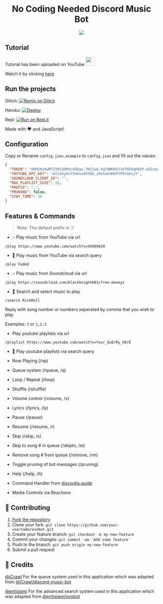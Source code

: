 <h1 align="center">No Coding Needed Discord Music Bot</h1>
<p align="center"><img src="http://www.simpleimageresizer.com/_uploads/photos/7902fd72/images_1_1280x640_1_50.png"></p>

## Tutorial
Tutorial has been uploaded on YouTube <img src="https://www.youtube.com/about/static/svgs/icons/brand-resources/YouTube_icon_full-color.svg?cache=f2ec7a5" width="30px"> 

Watch it by clicking [here](https://bit.ly/blackknight683)

## Run the projects

Glitch: [![Remix on Glitch](https://cdn.glitch.com/2703baf2-b643-4da7-ab91-7ee2a2d00b5b%2Fremix-button.svg)](https://glitch.com/edit/#!/import/github/BlackKnight683/Broken-Disc)

Heroku: [![Deploy](https://www.herokucdn.com/deploy/button.svg)](https://heroku.com/deploy?template=https://github.com/BlackKnight683/Broken-Disc)

Repl: [![Run on Repl.it](https://repl.it/badge/github/BlackKnight683/Broken-Disc)](https://repl.it/github/BlackKnight683/Broken-Disc)


Made with :heart: and JavaScript!

## Configuration

Copy or Rename `config.json.example` to `config.json` and fill out the values:

```json
{
  "TOKEN": "ODMzNzAwMTI5MjQ4Mzc4ODgw.YH2JwA.UqfNWO6VJ3oT6E6qKAVP-pQIxoA",
  "YOUTUBE_API_KEY": "AIzaSyAcYSm8xodhXOH_zRe5aX4HUfYP9JoAsjY",
  "SOUNDCLOUD_CLIENT_ID": "",
  "MAX_PLAYLIST_SIZE": 10,
  "PREFIX": ".",
  "PRUNING": false,
  "STAY_TIME": 30
}
```

## Features & Commands

> Note: The default prefix is '/'

* 🎶 Play music from YouTube via url

`/play https://www.youtube.com/watch?v=XXX69420`

* 🔎 Play music from YouTube via search query

`/play Faded`

* 🎶 Play music from Soundcloud via url

`/play https://soundcloud.com/blackknight683/free-moneyz`

* 🔎 Search and select music to play

`/search RickRoll`

Reply with song number or numbers seperated by comma that you wish to play

Examples: `1` or `1,2,3`

* Play youtube playlists via url

`/playlist https://www.youtube.com/watch?v=Your_QuErRy_hErE`

* 🔎 Play youtube playlists via search query

* Now Playing (/np)
* Queue system (/queue, /q)
* Loop / Repeat (/loop)
* Shuffle (/shuffle)
* Volume control (/volume, /v)
* Lyrics (/lyrics, /ly)
* Pause (/pause)
* Resume (/resume, /r)
* Skip (/skip, /s)
* Skip to song # in queue (/skipto, /st)
* Remove song # from queue (/remove, /rm)
* Toggle pruning of bot messages (/pruning)
* Help (/help, /h)
* Command Handler from [discordjs.guide](https://discordjs.guide/)
* Media Controls via Reactions

## 🤝 Contributing

1. [Fork the repository](https://github.com/eritislami/evobot/fork)
2. Clone your fork: `git clone https://github.com/your-username/evobot.git`
3. Create your feature branch: `git checkout -b my-new-feature`
4. Commit your changes: `git commit -am 'Add some feature'`
5. Push to the branch: `git push origin my-new-feature`
6. Submit a pull request

## 📝 Credits

[@iCrawl](https://github.com/iCrawl) For the queue system used in this application which was adapted from [@iCrawl/discord-music-bot](https://github.com/iCrawl/discord-music-bot)

[@eritislami](https://github.com/eritislami) For the advanced search system used in this application which was adapted from [@eritislami/evobot](https://github.com/eritislami/evobot)
